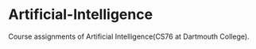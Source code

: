 # Artificial-Intelligence

Course assignments of Artificial Intelligence(CS76 at Dartmouth College).
